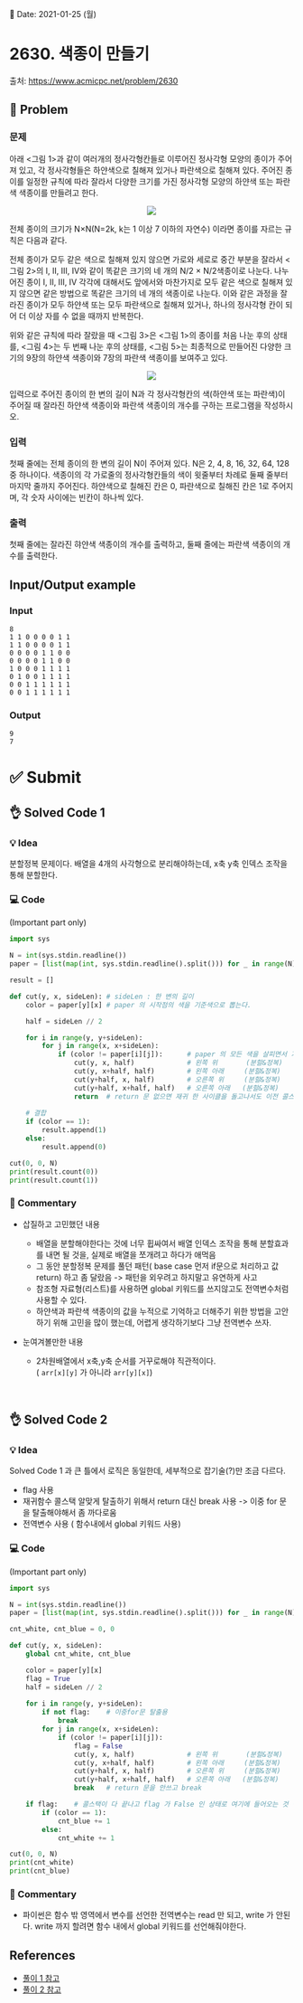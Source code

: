 📅 Date: 2021-01-25 (월)

# 2630. 색종이 만들기
출처: https://www.acmicpc.net/problem/2630

## 📝 Problem

### 문제

아래 <그림 1>과 같이 여러개의 정사각형칸들로 이루어진 정사각형 모양의 종이가 주어져 있고, 각 정사각형들은 하얀색으로 칠해져 있거나 파란색으로 칠해져 있다. 주어진 종이를 일정한 규칙에 따라 잘라서 다양한 크기를 가진 정사각형 모양의 하얀색 또는 파란색 색종이를 만들려고 한다.

<p align='center'><img src="https://www.acmicpc.net/upload/images/bwxBxc7ghGOedQfiT3p94KYj1y9aLR.png" /></p>

전체 종이의 크기가 N×N(N=2k, k는 1 이상 7 이하의 자연수) 이라면 종이를 자르는 규칙은 다음과 같다.

전체 종이가 모두 같은 색으로 칠해져 있지 않으면 가로와 세로로 중간 부분을 잘라서 <그림 2>의 I, II, III, IV와 같이 똑같은 크기의 네 개의 N/2 × N/2색종이로 나눈다. 나누어진 종이 I, II, III, IV 각각에 대해서도 앞에서와 마찬가지로 모두 같은 색으로 칠해져 있지 않으면 같은 방법으로 똑같은 크기의 네 개의 색종이로 나눈다. 이와 같은 과정을 잘라진 종이가 모두 하얀색 또는 모두 파란색으로 칠해져 있거나, 하나의 정사각형 칸이 되어 더 이상 자를 수 없을 때까지 반복한다.

위와 같은 규칙에 따라 잘랐을 때 <그림 3>은 <그림 1>의 종이를 처음 나눈 후의 상태를, <그림 4>는 두 번째 나눈 후의 상태를, <그림 5>는 최종적으로 만들어진 다양한 크기의 9장의 하얀색 색종이와 7장의 파란색 색종이를 보여주고 있다.

<p align='center'><img src="https://www.acmicpc.net/upload/images/VHJpKWQDv.png" /></p>

입력으로 주어진 종이의 한 변의 길이 N과 각 정사각형칸의 색(하얀색 또는 파란색)이 주어질 때 잘라진 하얀색 색종이와 파란색 색종이의 개수를 구하는 프로그램을 작성하시오.

### 입력

첫째 줄에는 전체 종이의 한 변의 길이 N이 주어져 있다. N은 2, 4, 8, 16, 32, 64, 128 중 하나이다. 색종이의 각 가로줄의 정사각형칸들의 색이 윗줄부터 차례로 둘째 줄부터 마지막 줄까지 주어진다. 하얀색으로 칠해진 칸은 0, 파란색으로 칠해진 칸은 1로 주어지며, 각 숫자 사이에는 빈칸이 하나씩 있다.


### 출력

첫째 줄에는 잘라진 햐얀색 색종이의 개수를 출력하고, 둘째 줄에는 파란색 색종이의 개수를 출력한다.

## Input/Output example
### Input

```
8
1 1 0 0 0 0 1 1
1 1 0 0 0 0 1 1
0 0 0 0 1 1 0 0
0 0 0 0 1 1 0 0
1 0 0 0 1 1 1 1
0 1 0 0 1 1 1 1
0 0 1 1 1 1 1 1
0 0 1 1 1 1 1 1
```

### Output
```
9
7
```

# ✅ Submit
## 👌 Solved Code 1

### 💡 Idea
분할정복 문제이다. 배열을 4개의 사각형으로 분리해야하는데, x축 y축 인덱스 조작을 통해 분할한다.


### 💻 Code
(Important part only)

``` python
import sys

N = int(sys.stdin.readline())
paper = [list(map(int, sys.stdin.readline().split())) for _ in range(N)]

result = []

def cut(y, x, sideLen): # sideLen : 한 변의 길이
    color = paper[y][x] # paper 의 시작점의 색을 기준색으로 뽑는다.

    half = sideLen // 2 

    for i in range(y, y+sideLen):
        for j in range(x, x+sideLen):
            if (color != paper[i][j]):      # paper 의 모든 색을 살피면서 기준색과 다르면 4등분으로 cut 해야함
                cut(y, x, half)             # 왼쪽 위       (분할&정복)
                cut(y, x+half, half)        # 왼쪽 아래     (분할&정복)
                cut(y+half, x, half)        # 오른쪽 위     (분할&정복)
                cut(y+half, x+half, half)   # 오른쪽 아래   (분할&정복)
                return  # return 문 없으면 재귀 한 사이클을 돌고나서도 이전 콜스택으로 못 빠져나옴
    
    # 결합
    if (color == 1):
        result.append(1)
    else:
        result.append(0)

cut(0, 0, N)
print(result.count(0))
print(result.count(1))
```

### 💬 Commentary  

- 삽질하고 고민했던 내용
  - 배열을 분할해야한다는 것에 너무 휩싸여서 배열 인덱스 조작을 통해 분할효과를 내면 될 것을, 실제로 배열을 쪼개려고 하다가 애먹음
  - 그 동안 분할정복 문제를 풀던 패턴( base case 먼저 if문으로 처리하고 값 return) 하고 좀 달랐음 -> 패턴을 외우려고 하지말고 유연하게 사고 
  - 참조형 자료형(리스트)를 사용하면 global 키워드를 쓰지않고도 전역변수처럼 사용할 수 있다.
  - 하얀색과 파란색 색종이의 값을 누적으로 기억하고 더해주기 위한 방법을 고안하기 위해 고민을 많이 했는데, 어렵게 생각하기보다 그냥 전역변수 쓰자.

- 눈여겨볼만한 내용
  - 2차원배열에서 x축,y축 순서를 거꾸로해야 직관적이다.  
  ( `arr[x][y]` 가 아니라 `arr[y][x]`)

<br>

## 👌 Solved Code 2

### 💡 Idea
Solved Code 1 과 큰 틀에서 로직은 동일한데, 세부적으로 잡기술(?)만 조금 다르다.  
* flag 사용
* 재귀함수 콜스택 알맞게 탈출하기 위해서 return 대신 break 사용 -> 이중 for 문을 탈출해야해서 좀 까다로움
* 전역변수 사용 ( 함수내에서 global 키워드 사용)

### 💻 Code
(Important part only)

``` python
import sys

N = int(sys.stdin.readline())
paper = [list(map(int, sys.stdin.readline().split())) for _ in range(N)]

cnt_white, cnt_blue = 0, 0

def cut(y, x, sideLen):
    global cnt_white, cnt_blue

    color = paper[y][x]
    flag = True
    half = sideLen // 2
    
    for i in range(y, y+sideLen):
        if not flag:    # 이중for문 탈출용
            break
        for j in range(x, x+sideLen):
            if (color != paper[i][j]):
                flag = False
                cut(y, x, half)             # 왼쪽 위       (분할&정복)
                cut(y, x+half, half)        # 왼쪽 아래     (분할&정복)
                cut(y+half, x, half)        # 오른쪽 위     (분할&정복)
                cut(y+half, x+half, half)   # 오른쪽 아래   (분할&정복)
                break   # return 문을 안쓰고 break

    if flag:    # 콜스택이 다 끝나고 flag 가 False 인 상태로 여기에 들어오는 것 방지 -> 이것때문에 return 보다 break 가 좀 까다로움
        if (color == 1):
            cnt_blue += 1
        else:
            cnt_white += 1

cut(0, 0, N)
print(cnt_white)
print(cnt_blue)
```

### 💬 Commentary
- 파이썬은 함수 밖 영역에서 변수를 선언한 전역변수는 read 만 되고, write 가 안된다. write 까지 할려면 함수 내에서 global 키워드를 선언해줘야한다.

## References
- [풀이 1 참고](https://happylsm76.tistory.com/entry/%EB%B0%B1%EC%A4%80-2630%EB%B2%88%EC%83%89%EC%A2%85%EC%9D%B4-%EB%A7%8C%EB%93%A4%EA%B8%B0-with-Python)
- [풀이 2 참고](https://suri78.tistory.com/66)